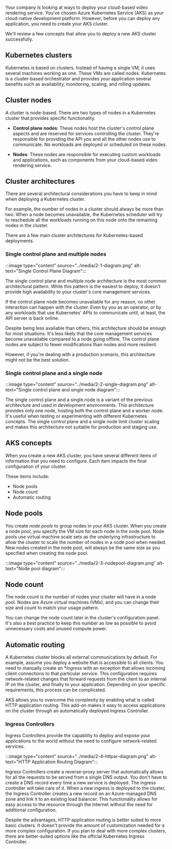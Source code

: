 Your company is looking at ways to deploy your cloud-based video rendering service. You've chosen Azure Kubernetes Service (AKS) as your cloud-native development platform. However, before you can deploy any application, you need to create your AKS cluster. 

We'll review a few concepts that allow you to deploy a new AKS cluster successfully.

## Kubernetes clusters

Kubernetes is based on clusters. Instead of having a single VM, it uses several machines working as one. These VMs are called nodes. Kubernetes is a cluster-based orchestrator and provides your application several benefits such as availability, monitoring, scaling, and rolling updates.

## Cluster nodes

A cluster is node-based. There are two types of nodes in a Kubernetes cluster that provides specific functionality.

- **Control plane nodes**:  These nodes host the cluster's control plane aspects and are reserved for services controlling the cluster. They're responsible for providing the API you and all the other nodes use to communicate. No workloads are deployed or scheduled on these nodes.

- **Nodes**: These nodes are responsible for executing custom workloads and applications, such as components from your cloud-based video rendering service.

## Cluster architectures

There are several architectural considerations you have to keep in mind when deploying a Kubernetes cluster. 

For example, the number of nodes in a cluster should always be more than two. When a node becomes unavailable, the Kubernetes scheduler will try to reschedule all the workloads running on this node onto the remaining nodes in the cluster.

There are a few main cluster architectures for Kubernetes-based deployments.

### Single control plane and multiple nodes

:::image type="content" source="../media/2-1-diagram.png" alt-text="Single Control Plane Diagram":::

The single control plane and multiple node architecture is the most common architectural pattern. While this pattern is the easiest to deploy, it doesn't provide high availability to your cluster's core management services.

If the control plane node becomes unavailable for any reason, no other interaction can happen with the cluster. Even by you as an operator, or by any workloads that use Kubernetes' APIs to communicate until, at least, the API server is back online.

Despite being less available than others, this architecture should be enough for most situations. It's less likely that the core management services become unavailable compared to a node going offline. The control plane nodes are subject to fewer modifications than nodes and more resilient.

However, if you're dealing with a production scenario, this architecture might not be the best solution.

### Single control plane and a single node

:::image type="content" source="../media/2-2-single-diagram.png" alt-text="Single control plane and single node diagram":::

The single control plane and a single node is a variant of the previous architecture and used in development environments. This architecture provides only one node, hosting both the control plane and a worker node. It's useful when testing or experimenting with different Kubernetes concepts. The single control plane and a single node limit cluster scaling and makes this architecture not suitable for production and staging use.

## AKS concepts

When you create a new AKS cluster, you have several different items of information that you need to configure.  Each item impacts the final configuration of your cluster. 

These items include:

- Node pools
- Node count
- Automatic routing

## Node pools

You create *node pools* to group nodes in your AKS cluster. When you create a node pool, you specify the VM size for each node in the node pool. Node pools use virtual machine scale sets as the underlying infrastructure to allow the cluster to scale the number of nodes in a node pool when needed. New nodes created in the node pool, will always be the same size as you specified when creating the node pool.

:::image type="content" source="../media/2-3-nodepool-diagram.png" alt-text="Node pool diagram":::

## Node count

The node count is the number of nodes your cluster will have in a node pool. Nodes are Azure virtual machines (VMs), and you can change their size and count to match your usage pattern.

You can change the node count later in the cluster's configuration panel. It's also a best practice to keep this number as low as possible to avoid unnecessary costs and unused compute power.

## Automatic routing

A Kubernetes cluster blocks all external communications by default. For example, assume you deploy a website that is accessible to all clients. You need to manually create an **Ingress* with an exception that allows incoming client connections to that particular service. This configuration requires network-related changes that forward requests from the client to an internal IP on the cluster, and finally to your application. Depending on your specific requirements, this process can be complicated.

AKS allows you to overcome the complexity by enabling what is called HTTP application routing. This add-on makes it easy to access applications on the cluster through an automatically deployed Ingress Controller.

### Ingress Controllers

Ingress Controllers provide the capability to deploy and expose your applications to the world without the need to configure network-related services. 

:::image type="content" source="../media/2-4-httpar-diagram.png" alt-text="HTTP Application Routing Diagram":::

Ingress Controllers create a reverse-proxy server that automatically allows for all the requests to be served from a single DNS output. You don't have to create a DNS record every time a new service is deployed. The ingress controller will take care of it. When a new ingress is deployed to the cluster, the Ingress Controller creates a new record on an Azure-managed DNS zone and link it to an existing load balancer. This functionality allows for easy access to the resource through the Internet without the need for additional configuration.

Despite the advantages, HTTP application routing is better suited to more basic clusters. It doesn't provide the amount of customization needed for a more complex configuration. If you plan to deal with more complex clusters, there are better-suited options like the official Kubernetes Ingress Controller.

